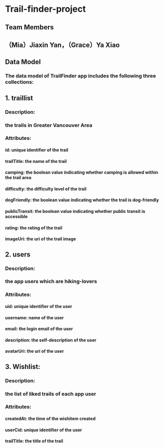 # Trail-finder-project
## Team Members
## （Mia）Jiaxin Yan，（Grace）Ya Xiao

## Data Model
### The data model of TrailFinder app includes the following three collections:

## 1. traillist
### Description:
### the trails in Greater Vancouver Area

### Attributes:
#### id: unique identifier of the trail

#### trailTitle: the name of the trail

#### camping: the boolean value indicating whether camping is allowed within the trail area

#### difficulty: the difficulty level of the trail

#### dogFriendly: the boolean value indicating whether the trail is dog-friendly

#### publicTransit: the boolean value indicating whether public transit is accessible

#### rating: the rating of the trail

#### imageUri: the uri of the trail image


## 2. users
### Description:
### the app users which are hiking-lovers

### Attributes:
#### uid: unique identifier of the user

#### username: name of the user

#### email: the login email of the user

#### description: the self-description of the user

#### avatarUri: the uri of the user


## 3. Wishlist:
### Description:
### the list of liked trails of each app user

### Attributes:
#### createdAt: the time of the wishitem created

#### userCid: unique identifier of the user

#### trailTitle: the title of the trail
